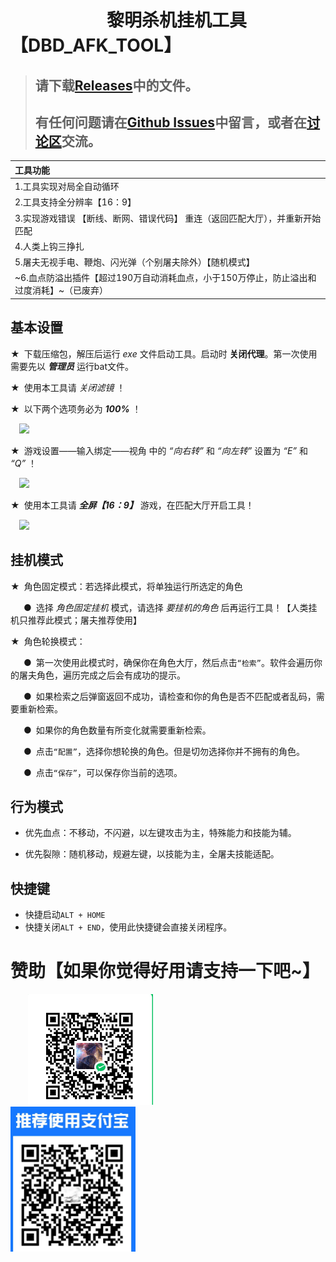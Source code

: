 # &ensp;&ensp;&ensp;&ensp;&ensp;&ensp;&ensp;&ensp;&ensp;&ensp;&ensp;黎明杀机挂机工具【DBD_AFK_TOOL】
>## 请下载[Releases](https://github.com/maskrs/DBD_AFK_TOOL/releases)中的文件。  
>## 有任何问题请在[Github Issues](https://github.com/maskrs/DBD_AFK_TOOL/issues)中留言，或者在[讨论区](https://github.com/maskrs/DBD_AFK_TOOL/discussions)交流。  
|工具功能|
|  :----        |
|1.工具实现对局全自动循环|
|2.工具支持全分辨率【16：9】|
|3.实现游戏错误 【断线、断网、错误代码】 重连（返回匹配大厅），并重新开始匹配|
|4.人类上钩三挣扎|
|5.屠夫无视手电、鞭炮、闪光弹（个别屠夫除外）【随机模式】|
|~6.血点防溢出插件【超过190万自动消耗血点，小于150万停止，防止溢出和过度消耗】~（已废弃）|

## 基本设置
★&ensp;下载压缩包，解压后运行 *exe* 文件启动工具。启动时 **关闭代理**。第一次使用需要先以 ***管理员*** 运行bat文件。
 
★&ensp;使用本工具请 *关闭滤镜* ！  

★&ensp;以下两个选项务必为 ***100%*** ！  

&emsp;<img src="https://github.com/maskrs/DBD_AFK_TOOL/blob/main/image-foder/%E7%94%A8%E6%88%B7%E8%AE%BE%E7%BD%AE.png" width="570px">

★&ensp;游戏设置——输入绑定——视角 中的 *“向右转”* 和 *“向左转”* 设置为 *“E”* 和 *“Q”* ！ 

&emsp;<img src="https://github.com/maskrs/DBD_AFK_TOOL/blob/main/image-foder/%E7%94%A8%E6%88%B7%E8%AE%BE%E7%BD%AE2.png" width="500px">

★&ensp;使用本工具请 ***全屏【16：9】*** 游戏，在匹配大厅开启工具！

&emsp;<img src="https://github.com/maskrs/DBD_AFK_TOOL/blob/main/image-foder/%E5%A4%A7%E5%8E%85%E5%90%AF%E5%8A%A8.png" width="600px">

## 挂机模式

★&ensp;角色固定模式：若选择此模式，将单独运行所选定的角色  

&ensp;&ensp;&ensp;●&ensp;选择 *角色固定挂机* 模式，请选择 *要挂机的角色* 后再运行工具！【人类挂机只推荐此模式；屠夫推荐使用】  

★&ensp;角色轮换模式：  

&ensp;&ensp;&ensp;●&ensp;第一次使用此模式时，确保你在角色大厅，然后点击`“检索”`。软件会遍历你的屠夫角色，遍历完成之后会有成功的提示。  

&ensp;&ensp;&ensp;●&ensp;如果检索之后弹窗返回不成功，请检查和你的角色是否不匹配或者乱码，需要重新检索。  

&ensp;&ensp;&ensp;●&ensp;如果你的角色数量有所变化就需要重新检索。  

&ensp;&ensp;&ensp;●&ensp;点击`“配置”`，选择你想轮换的角色。但是切勿选择你并不拥有的角色。  

&ensp;&ensp;&ensp;●&ensp;点击`“保存”`，可以保存你当前的选项。  

## 行为模式

- 优先血点：不移动，不闪避，以左键攻击为主，特殊能力和技能为辅。  

- 优先裂隙：随机移动，规避左键，以技能为主，全屠夫技能适配。  

## 快捷键
- 快捷启动`ALT + HOME`
- 快捷关闭`ALT + END`，使用此快捷键会直接关闭程序。
  
# 赞助【如果你觉得好用请支持一下吧~】
&ensp;&ensp;&ensp;&ensp;<img src="https://github.com/maskrs/simi/blob/main/image/%E5%BE%AE%E4%BF%A1.png" width="200px">&emsp;&emsp;&emsp;&emsp;&emsp;&emsp;&emsp;&emsp;<img src="https://github.com/maskrs/simi/blob/main/image/%E6%94%AF%E4%BB%98%E5%AE%9D.jpg" width="200px">
